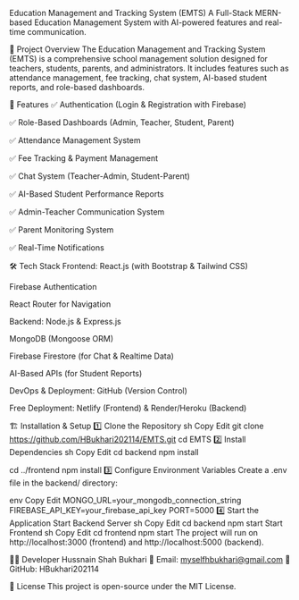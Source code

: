 Education Management and Tracking System (EMTS)
A Full-Stack MERN-based Education Management System with AI-powered features and real-time communication.

📌 Project Overview
The Education Management and Tracking System (EMTS) is a comprehensive school management solution designed for teachers, students, parents, and administrators. It includes features such as attendance management, fee tracking, chat system, AI-based student reports, and role-based dashboards.

🚀 Features
✅ Authentication (Login & Registration with Firebase)

✅ Role-Based Dashboards (Admin, Teacher, Student, Parent)

✅ Attendance Management System

✅ Fee Tracking & Payment Management

✅ Chat System (Teacher-Admin, Student-Parent)

✅ AI-Based Student Performance Reports

✅ Admin-Teacher Communication System

✅ Parent Monitoring System

✅ Real-Time Notifications

🛠️ Tech Stack
Frontend:
React.js (with Bootstrap & Tailwind CSS)

Firebase Authentication

React Router for Navigation

Backend:
Node.js & Express.js

MongoDB (Mongoose ORM)

Firebase Firestore (for Chat & Realtime Data)

AI-Based APIs (for Student Reports)

DevOps & Deployment:
GitHub (Version Control)

Free Deployment: Netlify (Frontend) & Render/Heroku (Backend)

🏗️ Installation & Setup
1️⃣ Clone the Repository
sh
Copy
Edit
git clone https://github.com/HBukhari202114/EMTS.git
cd EMTS
2️⃣ Install Dependencies
sh
Copy
Edit
cd backend
npm install

cd ../frontend
npm install
3️⃣ Configure Environment Variables
Create a .env file in the backend/ directory:

env
Copy
Edit
MONGO_URL=your_mongodb_connection_string
FIREBASE_API_KEY=your_firebase_api_key
PORT=5000
4️⃣ Start the Application
Start Backend Server
sh
Copy
Edit
cd backend
npm start
Start Frontend
sh
Copy
Edit
cd frontend
npm start
The project will run on http://localhost:3000 (frontend) and http://localhost:5000 (backend).

👨‍💻 Developer
Hussnain Shah Bukhari
📧 Email: myselfhbukhari@gmail.com
🔗 GitHub: HBukhari202114


📜 License
This project is open-source under the MIT License.
